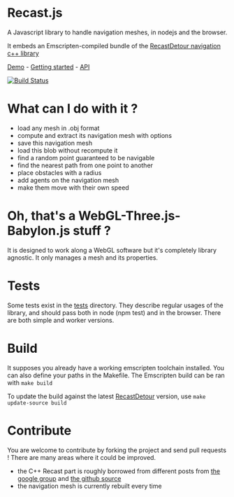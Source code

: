 Recast.js
=========

A Javascript library to handle navigation meshes, in nodejs and the browser.

It embeds an Emscripten-compiled bundle of the [RecastDetour navigation c++ library](https://github.com/memononen/recastnavigation)

[Demo](http://vincent.github.io/recast.js/tests/test.webgl.html) - [Getting started](https://github.com/vincent/recast.js/wiki) - [API](https://github.com/vincent/recast.js/wiki/API)

[![Build Status](http://ci.three-arena.com/job/Recast.js/badge/icon)](http://ci.three-arena.com/job/Recast.js/)

What can I do with it ?
=========

* load any mesh in .obj format
* compute and extract its navigation mesh with options
* save this navigation mesh
* load this blob without recompute it
* find a random point guaranteed to be navigable
* find the nearest path from one point to another
* place obstacles with a radius
* add agents on the navigation mesh
* make them move with their own speed

Oh, that's a WebGL-Three.js-Babylon.js stuff ?
=========

It is designed to work along a WebGL software but it's completely library agnostic.
It only manages a mesh and its properties.

Tests
=========

Some tests exist in the [tests](https://github.com/vincent/recast.js/tree/master/tests) directory.
They describe regular usages of the library, and should pass both in node (npm test) and in the browser.
There are both simple and worker versions.

Build
=========

It supposes you already have a working emscripten toolchain installed. You can also define your paths in the Makefile.
The Emscripten build can be ran with
`make build`

To update the build against the latest [RecastDetour](https://github.com/memononen/recastnavigation) version, use `make update-source build`

Contribute
=========

You are welcome to contribute by forking the project and send pull requests !
There are many areas where it could be improved.

* the C++ Recast part is roughly borrowed from different posts from [the google group](https://groups.google.com/forum/#!forum/recastnavigation) and [the github source](https://github.com/memononen/recastnavigation)
* the navigation mesh is currently rebuilt every time

